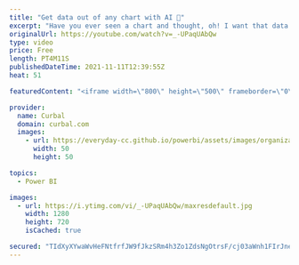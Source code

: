 ```yaml
---
title: "Get data out of any chart with AI 🤖"
excerpt: "Have you ever seen a chart and thought, oh! I want that data! but you weren't able to find the source or access it?  In today's video I will show you how to get data out of any chart :)  Tool used: https://automeris.io/WebPlotDigitizer/ Curbal data lab video: https://www.youtube.com/watch?v=NP6JZ4ZiYY4"
originalUrl: https://youtube.com/watch?v=_-UPaqUAbQw
type: video
price: Free
length: PT4M11S
publishedDateTime: 2021-11-11T12:39:55Z
heat: 51

featuredContent: "<iframe width=\"800\" height=\"500\" frameborder=\"0\" src=\"https://www.youtube.com/embed/_-UPaqUAbQw\" allow=\"accelerometer; autoplay; encrypted-media; gyroscope; picture-in-picture\" allowfullscreen></iframe>"

provider:
  name: Curbal
  domain: curbal.com
  images:
    - url: https://everyday-cc.github.io/powerbi/assets/images/organizations/curbal.com-50x50.jpg
      width: 50
      height: 50

topics:
  - Power BI

images:
  - url: https://i.ytimg.com/vi/_-UPaqUAbQw/maxresdefault.jpg
    width: 1280
    height: 720
    isCached: true

secured: "TIdXyXYwaWvHeFNtfrfJW9fJkzSRm4h3Zo1ZdsNgOtrsF/cj03aWnh1FIrJne++TxxcI+JOYFpkJ4pZCN26cUtjrISCOAZ/baHvguShH+0NZwOcvPJ1MsxnlZqJfJWOZDVhhf2gpMrcVMJ5HlOAnLyuDQCv1HQINJr74cuBQlhc2wYVjZmpfhoGInPgU98dlGdqXxkp7u7A8Bu3kCJF+I1nOHmxkOVQtLUcloKu32njBvvHzc2GOdWb7gJLJzoqG+QZY7smDK4Lec6x3Ivoieu+t1dHaPIWqqUV3mUUK2xULIdZQkyBNzu3oxceoZj/SmqQdNgy/HJTMfFQlZY0IJlkOjU34qaGh+7Qi4ylAlSvzw2ZXUBshgT+rPec1opvQ5EKRt2HcTIrufrZYD6IkY1ibv1kh1qba7WUxRpLyJWg=;XUoo2LHYQs3L8Hirjfmqgw=="
---
```


